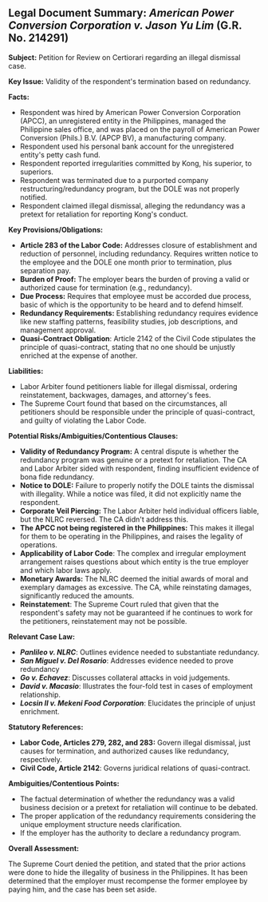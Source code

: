 ## Legal Document Summary: *American Power Conversion Corporation v. Jason Yu Lim* (G.R. No. 214291)

**Subject:** Petition for Review on Certiorari regarding an illegal dismissal case.

**Key Issue:** Validity of the respondent's termination based on redundancy.

**Facts:**

*   Respondent was hired by American Power Conversion Corporation (APCC), an unregistered entity in the Philippines, managed the Philippine sales office, and was placed on the payroll of American Power Conversion (Phils.) B.V. (APCP BV), a manufacturing company.
*   Respondent used his personal bank account for the unregistered entity's petty cash fund.
*   Respondent reported irregularities committed by Kong, his superior, to superiors.
*   Respondent was terminated due to a purported company restructuring/redundancy program, but the DOLE was not properly notified.
*   Respondent claimed illegal dismissal, alleging the redundancy was a pretext for retaliation for reporting Kong's conduct.

**Key Provisions/Obligations:**

*   **Article 283 of the Labor Code:** Addresses closure of establishment and reduction of personnel, including redundancy. Requires written notice to the employee and the DOLE one month prior to termination, plus separation pay.
*   **Burden of Proof:** The employer bears the burden of proving a valid or authorized cause for termination (e.g., redundancy).
*   **Due Process:** Requires that employee must be accorded due process, basic of which is the opportunity to be heard and to defend himself.
*   **Redundancy Requirements:** Establishing redundancy requires evidence like new staffing patterns, feasibility studies, job descriptions, and management approval.
*   **Quasi-Contract Obligation**: Article 2142 of the Civil Code stipulates the principle of quasi-contract, stating that no one should be unjustly enriched at the expense of another.

**Liabilities:**

*   Labor Arbiter found petitioners liable for illegal dismissal, ordering reinstatement, backwages, damages, and attorney's fees.
*   The Supreme Court found that based on the circumstances, all petitioners should be responsible under the principle of quasi-contract, and guilty of violating the Labor Code.

**Potential Risks/Ambiguities/Contentious Clauses:**

*   **Validity of Redundancy Program:** A central dispute is whether the redundancy program was genuine or a pretext for retaliation. The CA and Labor Arbiter sided with respondent, finding insufficient evidence of bona fide redundancy.
*   **Notice to DOLE:** Failure to properly notify the DOLE taints the dismissal with illegality. While a notice was filed, it did not explicitly name the respondent.
*   **Corporate Veil Piercing:** The Labor Arbiter held individual officers liable, but the NLRC reversed. The CA didn't address this.
*   **The APCC not being registered in the Philippines:** This makes it illegal for them to be operating in the Philippines, and raises the legality of operations.
*   **Applicability of Labor Code**: The complex and irregular employment arrangement raises questions about which entity is the true employer and which labor laws apply.
*   **Monetary Awards:** The NLRC deemed the initial awards of moral and exemplary damages as excessive. The CA, while reinstating damages, significantly reduced the amounts.
*   **Reinstatement**: The Supreme Court ruled that given that the respondent's safety may not be guaranteed if he continues to work for the petitioners, reinstatement may not be possible.

**Relevant Case Law:**

*   ***Panlileo v. NLRC***: Outlines evidence needed to substantiate redundancy.
*   ***San Miguel v. Del Rosario***: Addresses evidence needed to prove redundancy
*   ***Go v. Echavez***: Discusses collateral attacks in void judgements.
*   ***David v. Macasio***: Illustrates the four-fold test in cases of employment relationship.
*   ***Locsin II v. Mekeni Food Corporation***: Elucidates the principle of unjust enrichment.

**Statutory References:**

*   **Labor Code, Articles 279, 282, and 283:** Govern illegal dismissal, just causes for termination, and authorized causes like redundancy, respectively.
*   **Civil Code, Article 2142**: Governs juridical relations of quasi-contract.

**Ambiguities/Contentious Points:**

*   The factual determination of whether the redundancy was a valid business decision or a pretext for retaliation will continue to be debated.
*   The proper application of the redundancy requirements considering the unique employment structure needs clarification.
*   If the employer has the authority to declare a redundancy program.

**Overall Assessment:**

The Supreme Court denied the petition, and stated that the prior actions were done to hide the illegality of business in the Philippines. It has been determined that the employer must recompense the former employee by paying him, and the case has been set aside.
